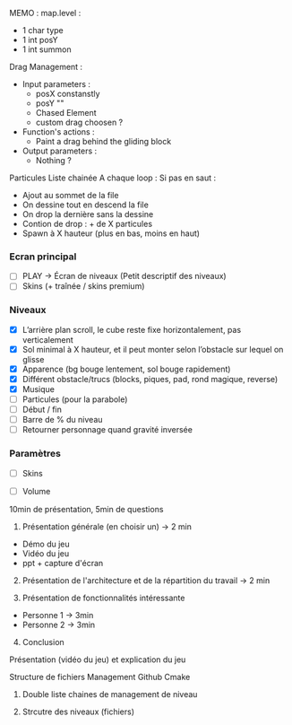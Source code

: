 MEMO : map.level :
- 1 char type
- 1 int posY
- 1 int summon

Drag Management : 
 - Input parameters : 
    - posX constanstly
    - posY ""
    - Chased Element
    - custom drag choosen ?
 - Function's actions :
    - Paint a drag behind the gliding block
 - Output parameters : 
    - Nothing ?


Particules
Liste chainée
A chaque loop :
Si pas en saut :
- Ajout au sommet de la file
- On dessine tout en descend la file
- On drop la dernière sans la dessine
- Contion de drop : + de X particules
- Spawn à X hauteur (plus en bas, moins en haut)



### Ecran principal
- [ ] PLAY -> Écran de niveaux (Petit descriptif des niveaux)
- [ ] Skins (+ traînée / skins premium)
### Niveaux
- [x] L’arrière plan scroll, le cube reste fixe horizontalement, pas verticalement
- [x] Sol minimal à X hauteur, et il peut monter selon l’obstacle sur lequel on glisse
- [x] Apparence (bg bouge lentement, sol bouge rapidement)
- [x] Différent obstacle/trucs (blocks, piques, pad, rond magique, reverse)
- [x] Musique
- [ ] Particules (pour la parabole)
- [ ] Début / fin
- [ ] Barre de % du niveau
- [ ] Retourner personnage quand gravité inversée
### Paramètres
- [ ] Skins
- [ ] Volume





10min de présentation, 5min de questions

1. Présentation générale (en choisir un) -> 2 min
- Démo du jeu
- Vidéo du jeu
- ppt + capture d'écran

2. Présentation de l'architecture et de la répartition du travail -> 2 min

3. Présentation de fonctionnalités intéressante
- Personne 1 -> 3min
- Personne 2 -> 3min

4. Conclusion




Présentation (vidéo du jeu) et explication du jeu

Structure de fichiers
Management Github
Cmake

1. Double liste chaines de management de niveau

2. Strcutre des niveaux (fichiers)
